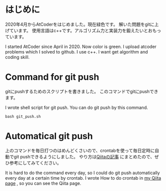 # はじめに
2020年4月からAtCoderをはじめました。現在緑色です。
解いた問題をgitに上げています。
使用言語はc++です。アルゴリズム力と実装力を鍛えたいとおもっています。

I started AtCoder since April in 2020.
Now color is green.
I upload atcoder problems which I solved to github.
I use c++. I want get algorithm and coding skill.

# Command for git push
gitにpushするためのスクリプトを書きました。
このコマンドでgitにpushできます。

I wrote shell script for git push.
You can do git push by this command.

```Shell:
bash git_push.sh
```

# Automatical git push 
上のコマンドを毎日打つのはめんどくさいので、crontabを使って毎日定時に自動でgit pushできるようにしました。
やり方は<a href="https://qiita.com/nono19972020/items/563b2529be83576323e3" target="_blank">Qiitaの記事</a> にまとめたので、ぜひ参考にしてみてください。


It is hard to do the command every day, so I could do git push automatically every day at a certain time by crontab. I wrote How to do crontab in <a href="https://qiita.com/nono19972020/items/563b2529be83576323e3" target="_blank">my Qiita page</a> , so you can see the Qiita page.